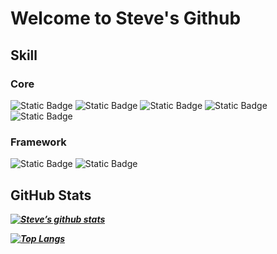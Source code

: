 # Welcome to Steve's Github



## Skill
### Core
![Static Badge](https://img.shields.io/badge/HTML-%23E34F26?style=for-the-badge&logo=html5&labelColor=black) ![Static Badge](https://img.shields.io/badge/CSS3-%231572B6?style=for-the-badge&logo=css3&labelColor=black) ![Static Badge](https://img.shields.io/badge/Javasrcipt-yellow?style=for-the-badge&logo=javascript&labelColor=black)
![Static Badge](https://img.shields.io/badge/Python-%233776AB?style=for-the-badge&logo=Python&labelColor=black) ![Static Badge](https://img.shields.io/badge/Powershell-%230277bd?style=for-the-badge&labelColor=black)

 
### Framework
![Static Badge](https://img.shields.io/badge/Node.js-%235FA04E?style=for-the-badge&logo=Node.js&labelColor=black) ![Static Badge](https://img.shields.io/badge/Next.js-%23000000?style=for-the-badge&logo=Next.js&labelColor=black)


## GitHub Stats
**_[![Steve’s github stats](https://github-readme-stats.vercel.app/api?username=Nattpatsu)](https://github.com/deepajarout)_**

**_[![Top Langs](https://github-readme-stats.vercel.app/api/top-langs/?username=Nattpatsu&layout=compact)](https://github.com/deepajarout)_**
